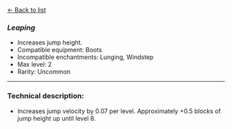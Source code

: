 [<- Back to list](index.md)

### *Leaping*
- Increases jump height.
- Compatible equipment: Boots
- Incompatible enchantments: Lunging, Windstep
- Max level: 2
- Rarity: Uncommon
---
### Technical description:
- Increases jump velocity by 0.07 per level. Approximately +0.5 blocks of jump height up until level 8.
